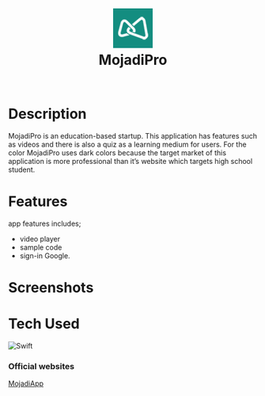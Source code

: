 <div align="center">
      <h1> <img src="https://github.com/farisarie/MojadiPro/blob/main/MojadiApp/Assets.xcassets/MojadiPro_icon_72x72.imageset/MojadiPro_icon_72x72.png" width="80px"><br/>MojadiPro</h1>
     </div>
<p align="center"> <a href="https://www.mojadiapp.com" target="_blank"><img alt="" src="https://img.shields.io/badge/Website-EA4C89?style=normal&logo=dribbble&logoColor=white" style="vertical-align:center" /></a> <a href="https://twitter.com/farisariep" target="_blank"><img alt="" src="https://img.shields.io/badge/Twitter-1DA1F2?style=normal&logo=twitter&logoColor=white" style="vertical-align:center" /></a> <a href="https://www.linkedin.com/in/farisarie/" target="_blank"><img alt="" src="https://img.shields.io/badge/LinkedIn-0077B5?style=normal&logo=linkedin&logoColor=white" style="vertical-align:center" /></a> </p>

# Description
MojadiPro is an education-based startup.  This application has features such as videos and there is also a quiz as a learning medium for users. For the color MojadiPro uses dark colors because the target market of this application is more professional than it’s website which targets high school student.

# Features
app features includes;
- video player
- sample code
- sign-in Google. 


# Screenshots


# Tech Used
 ![Swift](https://img.shields.io/badge/swift-F54A2A?style=for-the-badge&logo=swift&logoColor=white)
      


### Official websites
[MojadiApp](https://www.MojadiApp.com)
 
